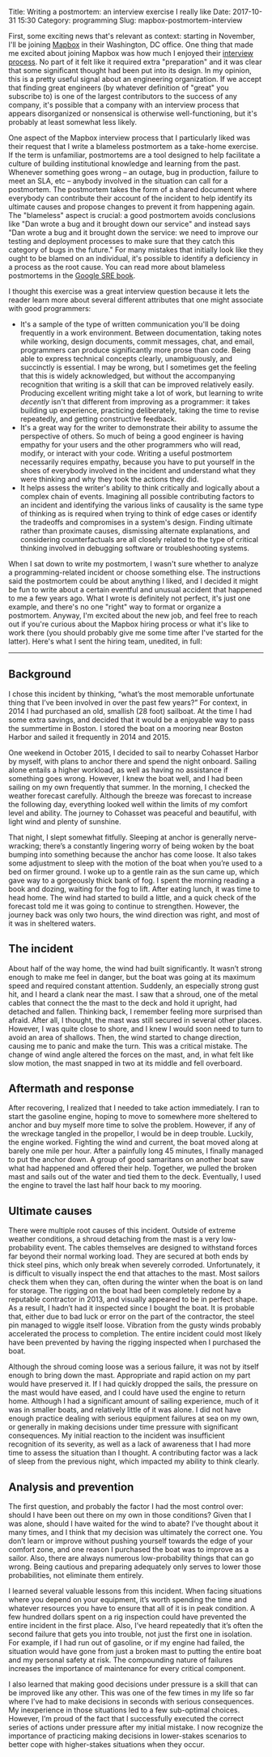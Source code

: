 Title: Writing a postmortem: an interview exercise I really like
Date: 2017-10-31 15:30
Category: programming
Slug: mapbox-postmortem-interview

First, some exciting news that's relevant as context: starting in November, I'll be joining [Mapbox](https://www.mapbox.com/) in their Washington, DC office. One thing that made me excited about joining Mapbox was how much I enjoyed their [interview process](https://blog.mapbox.com/how-we-hire-at-mapbox-cd946418299f). No part of it felt like it required extra "preparation" and it was clear that some significant thought had been put into its design. In my opinion, this is a pretty useful signal about an engineering organization. If we accept that finding great engineers (by whatever definition of "great" you subscribe to) is one of the largest contributors to the success of any company, it's possible that a company with an interview process that appears disorganized or nonsensical is otherwise well-functioning, but it's probably at least somewhat less likely.

One aspect of the Mapbox interview process that I particularly liked was their request that I write a blameless postmortem as a take-home exercise. If the term is unfamiliar, postmortems are a tool designed to help facilitate a culture of building institutional knowledge and learning from the past. Whenever something goes wrong – an outage, bug in production, failure to meet an SLA, etc – anybody involved in the situation can call for a postmortem. The postmortem takes the form of a shared document where everybody can contribute their account of the incident to help identify its ultimate causes and propose changes to prevent it from happening again. The "blameless" aspect is crucial: a good postmortem avoids conclusions like "Dan wrote a bug and it brought down our service" and instead says "Dan wrote a bug and it brought down the service: we need to improve our testing and deployment processes to make sure that they catch this category of bugs in the future." For many mistakes that initially look like they ought to be blamed on an individual, it's possible to identify a deficiency in a process as the root cause. You can read more about blameless postmortems in the [Google SRE book](https://landing.google.com/sre/book/chapters/postmortem-culture.html).

I thought this exercise was a great interview question because it lets the reader learn more about several different attributes that one might associate with good programmers:

* It's a sample of the type of written communication you'll be doing frequently in a work environment. Between documentation, taking notes while working, design documents, commit messages, chat, and email, programmers can produce significantly more prose than  code. Being able to express technical concepts clearly, unambiguously, and succinctly is essential. I may be wrong, but I sometimes get the feeling that this is widely acknowledged, but without the accompanying recognition that writing is a skill that can be improved relatively easily. Producing excellent writing might take a lot of work, but learning to write *decently* isn't that different from improving as a programmer: it takes building up experience, practicing deliberately, taking the time to revise repeatedly, and getting constructive feedback.
* It's a great way for the writer to demonstrate their ability to assume the perspective of others. So much of being a good engineer is having empathy for your users and the other programmers who will read, modify, or interact with your code. Writing a useful postmortem necessarily requires empathy, because you have to put yourself in the shoes of everybody involved in the incident and understand what they were thinking and why they took the actions they did.
* It helps assess the writer's ability to think critically and logically about a complex chain of events. Imagining all possible contributing factors to an incident and identifying the various links of causality is the same type of thinking as is required when trying to think of edge cases or identify the tradeoffs and compromises in a system's design. Finding ultimate rather than proximate causes, dismissing alternate explanations, and considering counterfactuals are all closely related to the type of critical thinking involved in debugging software or troubleshooting systems.

When I sat down to write my postmortem, I wasn't sure whether to analyze a programming-related incident or choose something else. The instructions said the postmortem could be about anything I liked, and I decided it might be fun to write about a certain eventful and unusual accident that happened to me a few years ago. What I wrote is definitely not perfect, it's just one example, and there's no one "right" way to format or organize a postmortem. Anyway, I'm excited about the new job, and feel free to reach out if you're curious about the Mapbox hiring process or what it's like to work there (you should probably give me some time after I've started for the latter). Here's what I sent the hiring team, unedited, in full:

***

## Background
I chose this incident by thinking, “what’s the most memorable unfortunate thing that I’ve been involved in over the past few years?” For context, in 2014 I had purchased an old, smallish (28 foot) sailboat. At the time I had some extra savings, and decided that it would be a enjoyable way to pass the summertime in Boston. I stored the boat on a mooring near Boston Harbor and sailed it frequently in 2014 and 2015.

One weekend in October 2015, I decided to sail to nearby Cohasset Harbor by myself, with plans to anchor there and spend the night onboard. Sailing alone entails a higher workload, as well as having no assistance if something goes wrong. However, I knew the boat well, and I had been sailing on my own frequently that summer. In the morning, I checked the weather forecast carefully. Although the breeze was forecast to increase the following day, everything looked well within the limits of my comfort level and ability. The journey to Cohasset was peaceful and beautiful, with light wind and plenty of sunshine.

That night, I slept somewhat fitfully. Sleeping at anchor is generally nerve-wracking; there’s a constantly lingering worry of being woken by the boat bumping into something because the anchor has come loose. It also takes some adjustment to sleep with the motion of the boat when you’re used to a bed on firmer ground. I woke up to a gentle rain as the sun came up, which gave way to a gorgeously thick bank of fog. I spent the morning reading a book and dozing, waiting for the fog to lift. After eating lunch, it was time to head home. The wind had started to build a little, and a quick check of the forecast told me it was going to continue to strengthen. However, the journey back was only two hours, the wind direction was right, and most of it was in sheltered waters.

## The incident
About half of the way home, the wind had built significantly. It wasn’t strong enough to make me feel in danger, but the boat was going at its maximum speed and required constant attention. Suddenly, an especially strong gust hit, and I heard a clank near the mast. I saw that a shroud, one of the metal cables that connect the the mast to the deck and hold it upright, had detached and fallen. Thinking back, I remember feeling more surprised than afraid. After all, I thought, the mast was still secured in several other places. However, I was quite close to shore, and I knew I would soon need to turn to avoid an area of shallows. Then, the wind started to change direction, causing me to panic and make the turn. This was a critical mistake. The change of wind angle altered the forces on the mast, and, in what felt like slow motion, the mast snapped in two at its middle and fell overboard.

## Aftermath and response
After recovering, I realized that I needed to take action immediately. I ran to start the gasoline engine, hoping to move to somewhere more sheltered to anchor and buy myself more time to solve the problem. However, if any of the wreckage tangled in the propellor, I would be in deep trouble. Luckily, the engine worked. Fighting the wind and current, the boat moved along at barely one mile per hour. After a painfully long 45 minutes, I finally managed to put the anchor down. A group of good samaritans on another boat saw what had happened and offered their help. Together, we pulled the broken mast and sails out of the water and tied them to the deck. Eventually, I used the engine to travel the last half hour back to my mooring.

## Ultimate causes
There were multiple root causes of this incident. Outside of extreme weather conditions, a shroud detaching from the mast is a very low-probability event. The cables themselves are designed to withstand forces far beyond their normal working load. They are secured at both ends by thick steel pins, which only break when severely corroded. Unfortunately, it is difficult to visually inspect the end that attaches to the mast. Most sailors check them when they can, often during the winter when the boat is on land for storage. The rigging on the boat had been completely redone by a reputable contractor in 2013, and visually appeared to be in perfect shape. As a result, I hadn’t had it inspected since I bought the boat. It is probable that, either due to bad luck or error on the part of the contractor, the steel pin managed to wiggle itself loose. Vibration from the gusty winds probably accelerated the process to completion. The entire incident could most likely have been prevented by having the rigging inspected when I purchased the boat.

Although the shroud coming loose was a serious failure, it was not by itself enough to bring down the mast. Appropriate and rapid action on my part would have preserved it. If I had quickly dropped the sails, the pressure on the mast would have eased, and I could have used the engine to return home. Although I had a significant amount of sailing experience, much of it was in smaller boats, and relatively little of it was alone. I did not have enough practice dealing with serious equipment failures at sea on my own, or generally in making decisions under time pressure with significant consequences. My initial reaction to the incident was insufficient recognition of its severity, as well as a lack of awareness that I had more time to assess the situation than I thought. A contributing factor was a lack of sleep from the previous night, which impacted my ability to think clearly.

## Analysis and prevention
The first question, and probably the factor I had the most control over: should I have been out there on my own in those conditions? Given that I was alone, should I have waited for the wind to abate? I’ve thought about it many times, and I think that my decision was ultimately the correct one. You don’t learn or improve without pushing yourself towards the edge of your comfort zone, and one reason I purchased the boat was to improve as a sailor. Also, there are always numerous low-probability things that can go wrong. Being cautious and preparing adequately only serves to lower those probabilities, not eliminate them entirely.

I learned several valuable lessons from this incident. When facing situations where you depend on your equipment, it’s worth spending the time and whatever resources you have to ensure that all of it is in peak condition. A few hundred dollars spent on a rig inspection could have prevented the entire incident in the first place. Also, I’ve heard repeatedly that it’s often the second failure that gets you into trouble, not just the first one in isolation. For example, if I had run out of gasoline, or if my engine had failed, the situation would have gone from just a broken mast to putting the entire boat and my personal safety at risk. The compounding nature of failures increases the importance of maintenance for every critical component.

I also learned that making good decisions under pressure is a skill that can be improved like any other. This was one of the few times in my life so far where I’ve had to make decisions in seconds with serious consequences. My inexperience in those situations led to a few sub-optimal choices. However, I’m proud of the fact that I successfully executed the correct series of actions under pressure after my initial mistake. I now recognize the importance of practicing making decisions in lower-stakes scenarios to better cope with higher-stakes situations when they occur.
